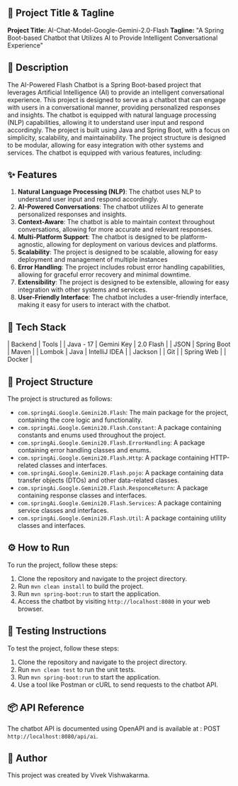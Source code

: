 🚀 Project Title & Tagline
--------------------------------

**Project Title:** AI-Chat-Model-Google-Gemini-2.0-Flash
**Tagline:** "A Spring Boot-based Chatbot that Utilizes AI to Provide Intelligent Conversational Experience"

📖 Description
---------------

The AI-Powered Flash Chatbot is a Spring Boot-based project that leverages Artificial Intelligence (AI) to provide an intelligent conversational experience. This project is designed to serve as a chatbot that can engage with users in a conversational manner, providing personalized responses and insights. The chatbot is equipped with natural language processing (NLP) capabilities, allowing it to understand user input and respond accordingly.
The project is built using Java and Spring Boot, with a focus on simplicity, scalability, and maintainability. The project structure is designed to be modular, allowing for easy integration with other systems and services. The chatbot is equipped with various features, including:

✨ Features
------------

1. **Natural Language Processing (NLP)**: The chatbot uses NLP to understand user input and respond accordingly.
2. **AI-Powered Conversations**: The chatbot utilizes AI to generate personalized responses and insights.
3. **Context-Aware**: The chatbot is able to maintain context throughout conversations, allowing for more accurate and relevant responses.
4. **Multi-Platform Support**: The chatbot is designed to be platform-agnostic, allowing for deployment on various devices and platforms.
5. **Scalability**: The project is designed to be scalable, allowing for easy deployment and management of multiple instances
6. **Error Handling**: The project includes robust error handling capabilities, allowing for graceful error recovery and minimal downtime.
7. **Extensibility**: The project is designed to be extensible, allowing for easy integration with other systems and services.
8. **User-Friendly Interface**: The chatbot includes a user-friendly interface, making it easy for users to interact with the chatbot.

🧰 Tech Stack
--------------

| Backend | Tools |
| Java - 17 | Gemini Key | 2.0 Flash |
| JSON | Spring Boot | Maven |
| Lombok | Java | IntelliJ IDEA |
| Jackson |  | Git |
| Spring Web |  | Docker |

📁 Project Structure
--------------------

The project is structured as follows:

* `com.springAi.Google.Gemini20.Flash`: The main package for the project, containing the core logic and functionality.
* `com.springAi.Google.Gemini20.Flash.Constant`: A package containing constants and enums used throughout the project.
* `com.springAi.Google.Gemini20.Flash.ErrorHandling`: A package containing error handling classes and enums.
* `com.springAi.Google.Gemini20.Flash.Http`: A package containing HTTP-related classes and interfaces.
* `com.springAi.Google.Gemini20.Flash.pojo`: A package containing data transfer objects (DTOs) and other data-related classes.
* `com.springAi.Google.Gemini20.Flash.ResponceReturn`: A package containing response classes and interfaces.
* `com.springAi.Google.Gemini20.Flash.Services`: A package containing service classes and interfaces.
* `com.springAi.Google.Gemini20.Flash.Util`: A package containing utility classes and interfaces.

⚙️ How to Run
----------------

To run the project, follow these steps:

1. Clone the repository and navigate to the project directory.
2. Run `mvn clean install` to build the project.
3. Run `mvn spring-boot:run` to start the application.
4. Access the chatbot by visiting `http://localhost:8080` in your web browser.

🧪 Testing Instructions
-------------------------

To test the project, follow these steps:

1. Clone the repository and navigate to the project directory.
2. Run `mvn clean test` to run the unit tests.
3. Run `mvn spring-boot:run` to start the application.
4. Use a tool like Postman or cURL to send requests to the chatbot API.

📦 API Reference
----------------

The chatbot API is documented using OpenAPI and is available at : POST `http://localhost:8080/api/ai`.

👤 Author
---------

This project was created by Vivek Vishwakarma.
